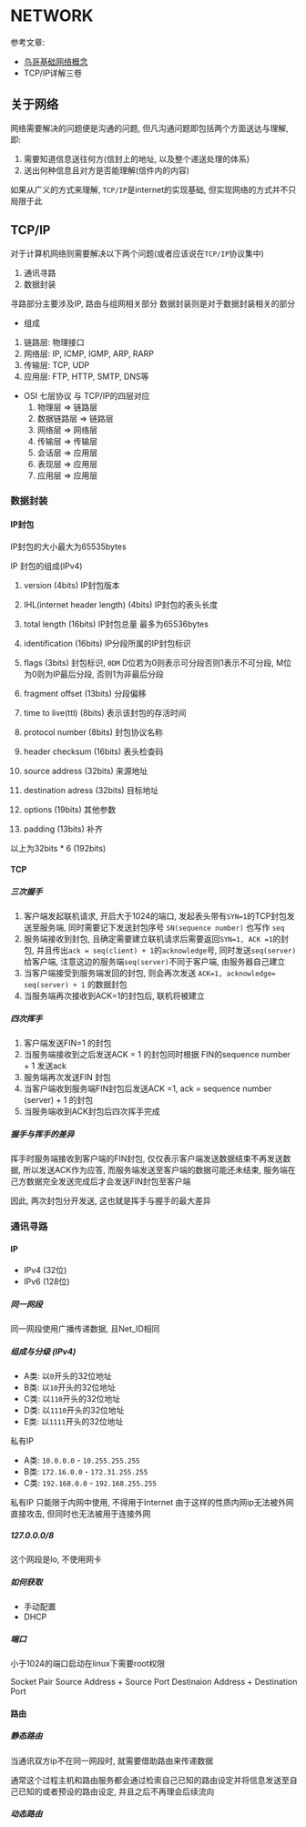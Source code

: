 # NETWORK

参考文章:
* [鸟哥基础网络概念](http://cn.linux.vbird.org/linux_server/0110network_basic.php)
* TCP/IP详解三卷

## 关于网络

网络需要解决的问题便是沟通的问题, 但凡沟通问题即包括两个方面送达与理解, 即:
1. 需要知道信息送往何方(信封上的地址, 以及整个递送处理的体系)
2. 送出何种信息且对方是否能理解(信件内的内容)

如果从广义的方式来理解, `TCP/IP`是internet的实现基础, 但实现网络的方式并不只局限于此

## TCP/IP

对于计算机网络则需要解决以下两个问题(或者应该说在`TCP/IP`协议集中)

1. 通讯寻路
2. 数据封装

寻路部分主要涉及IP, 路由与组网相关部分
数据封装则是对于数据封装相关的部分

* 组成

1. 链路层: 物理接口
2. 网络层: IP, ICMP, IGMP, ARP, RARP
3. 传输层: TCP, UDP
4. 应用层: FTP, HTTP, SMTP, DNS等

* OSI 七层协议 与 TCP/IP的四层对应
    1. 物理层 => 链路层
    2. 数据链路层 => 链路层
    3. 网络层 => 网络层
    4. 传输层 => 传输层
    5. 会话层 => 应用层
    6. 表现层 => 应用层
    7. 应用层 => 应用层

### 数据封装

#### IP封包

IP封包的大小最大为65535bytes

IP 封包的组成(IPv4)

1. version (4bits)
    IP封包版本

2. IHL(internet header length) (4bits)
    IP封包的表头长度

3. total length (16bits)
    IP封包总量 最多为65536bytes

4. identification (16bits)
    IP分段所属的IP封包标识

5. flags (3bits)
    封包标识, `0DM` D位若为0则表示可分段否则1表示不可分段, M位为0则为IP最后分段, 否则1为非最后分段

6. fragment offset (13bits)
    分段偏移

7. time to live(ttl) (8bits)
    表示该封包的存活时间

8. protocol number (8bits)
    封包协议名称

9. header checksum (16bits)
    表头检查码

10. source address (32bits)
    来源地址
    
11. destination adress (32bits)
    目标地址

12. options (19bits)
    其他参数 

13. padding (13bits)
    补齐

以上为32bits * 6 (192bits)

#### TCP

##### 三次握手

1. 客户端发起联机请求, 开启大于1024的端口, 发起表头带有`SYN=1`的TCP封包发送至服务端, 同时需要记下发送封包序号 `SN(sequence number)` 也写作 `seq` 
2. 服务端接收到封包, 且确定需要建立联机请求后需要返回`SYN=1, ACK =1`的封包, 并且传出`ack = seq(client) + 1`的`acknowledge`号, 同时发送`seq(server)`给客户端, 注意这边的服务端`seq(server)`不同于客户端, 由服务器自己建立
3. 当客户端接受到服务端发回的封包, 则会再次发送 `ACK=1, acknowledge= seq(server) + 1` 的数据封包
4. 当服务端再次接收到ACK=1的封包后, 联机将被建立

##### 四次挥手

1. 客户端发送FIN=1 的封包
2. 当服务端接收到之后发送ACK = 1 的封包同时根据 FIN的sequence number + 1 发送ack
3. 服务端再次发送FIN 封包
4. 当客户端收到服务端FIN封包后发送ACK =1, ack = sequence number (server) + 1 的封包 
5. 当服务端收到ACK封包后四次挥手完成

##### 握手与挥手的差异

挥手时服务端接收到客户端的FIN封包, 仅仅表示客户端发送数据结束不再发送数据, 所以发送ACK作为应答, 而服务端发送至客户端的数据可能还未结束, 服务端在己方数据完全发送完成后才会发送FIN封包至客户端

因此, 两次封包分开发送, 这也就是挥手与握手的最大差异

### 通讯寻路

#### IP

* IPv4 (32位)
* IPv6 (128位)


##### 同一网段

同一网段使用广播传递数据, 且Net_ID相同

##### 组成与分级 (IPv4)

* A类: 以`0`开头的32位地址
* B类: 以`10`开头的32位地址
* C类: 以`110`开头的32位地址
* D类: 以`1110`开头的32位地址
* E类: 以`1111`开头的32位地址

私有IP

* A类: `10.0.0.0` - `10.255.255.255`
* B类: `172.16.0.0` - `172.31.255.255`
* C类: `192.168.0.0` - `192.168.255.255`

私有IP 只能限于内网中使用, 不得用于Internet
由于这样的性质内网ip无法被外网直接攻击, 但同时也无法被用于连接外网

##### 127.0.0.0/8

这个网段是Io, 不使用网卡

##### 如何获取

* 手动配置
* DHCP

##### 端口

小于1024的端口启动在linux下需要root权限

Socket Pair
Source Address + Source Port
Destinaion Address + Destination Port

#### 路由

##### 静态路由

当通讯双方ip不在同一网段时, 就需要借助路由来传递数据

通常这个过程主机和路由服务都会通过检索自己已知的路由设定并将信息发送至自己已知的或者预设的路由设定, 并且之后不再理会后续流向

##### 动态路由
